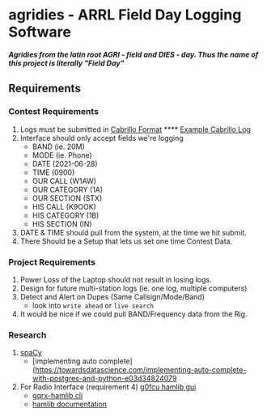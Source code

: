 # agridies - ARRL Field Day Logging Software
_____Agridies from the latin root AGRI - field and DIES - day.  Thus the name
of this project is literally "Field Day"_____

## Requirements

### Contest Requirements
1. Logs must be submitted in [Cabrillo Format](http://www.arrl.org/cabrillo-format-tutorial)
   **** [Example Cabrillo Log](https://a2a53e2b-2285-4083-9cff-c99fe5ba1658.filesusr.com/ugd/1c7085_6e6ab52ed6a246558704199c09aaf9f7.pdf)
2. Interface should only accept fields we're logging
   * BAND (ie. 20M)
   * MODE (ie. Phone)
   * DATE (2021-06-28)
   * TIME (0900)
   * OUR CALL (W1AW)
   * OUR CATEGORY (1A)
   * OUR SECTION (STX)
   * HIS CALL (K9OOK)
   * HIS CATEGORY  (1B)
   * HIS SECTION (IN)
3. DATE & TIME should pull from the system, at the time we hit submit.
4. There Should be a Setup that lets us set one time Contest Data.

### Project Requirements
1. Power Loss of the Laptop should not result in losing logs.
2. Design for future multi-station logs (ie. one log, multiple computers)
3. Detect and Alert on Dupes (Same Callsign/Mode/Band)
   * look into `write ahead` or `live search`
4. It would be nice if we could pull BAND/Frequency data from the Rig.

### Research
1. [spaCy](https://spacy.io/)
   * [implementing auto complete](https://towardsdatascience.com/implementing-auto-complete-with-postgres-and-python-e03d34824079
2. For Radio Interface (requirement 4) [g0fcu hamlib gui](https://github.com/g0fcu/gqrx-hamlib-gui)
   * [gqrx-hamlib cli](https://github.com/absenth/gqrx-hamlib)
   * [hamlib documentation](https://github.com/Hamlib/Hamlib/wiki)
